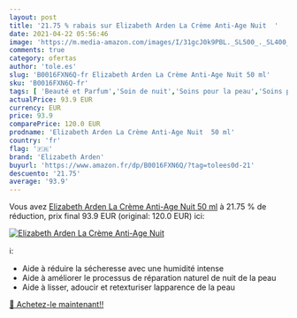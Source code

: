 ```yaml
---
layout: post
title: '21.75 % rabais sur Elizabeth Arden La Crème Anti-Age Nuit  '
date: 2021-04-22 05:56:46
image: 'https://m.media-amazon.com/images/I/31gcJ0k9PBL._SL500_._SL400_.jpg'
comments: true
category: ofertas
author: 'tole.es'
slug: 'B0016FXN6Q-fr Elizabeth Arden La Crème Anti-Age Nuit 50 ml'
sku: 'B0016FXN6Q-fr'
tags: [ 'Beauté et Parfum','Soin de nuit','Soins pour la peau','Soins pour le visage','Soins visage hydratants','elizabeth arden', ]
actualPrice: 93.9 EUR
currency: EUR
price: 93.9
comparePrice: 120.0 EUR
prodname: 'Elizabeth Arden La Crème Anti-Age Nuit  50 ml'
country: 'fr'
flag: '🇫🇷'
brand: 'Elizabeth Arden'
buyurl: 'https://www.amazon.fr/dp/B0016FXN6Q/?tag=tolees0d-21'
descuento: '21.75'
average: '93.9'
---
```


Vous avez [Elizabeth Arden La Crème Anti-Age Nuit  50 ml](https://www.amazon.fr/dp/B0016FXN6Q/?tag=tolees0d-21)  à  21.75 % de réduction, prix final  93.9 EUR (original: 120.0 EUR) ici:

[![Elizabeth Arden La Crème Anti-Age Nuit  ](https://m.media-amazon.com/images/I/31gcJ0k9PBL._SL500_._SL400_.jpg)](https://www.amazon.fr/dp/B0016FXN6Q/?tag=tolees0d-21)

ℹ️:

- Aide à réduire la sécheresse avec une humidité intense
- Aide à améliorer le processus de réparation naturel de nuit de la peau
- Aide à lisser, adoucir et retexturiser lapparence de la peau

[🛒 Achetez-le maintenant!!](https://www.amazon.fr/dp/B0016FXN6Q/?tag=tolees0d-21)
